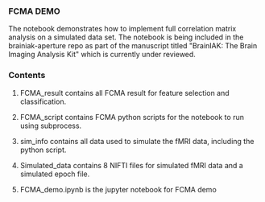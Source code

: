 ### FCMA DEMO 

The notebook demonstrates how to implement full correlation matrix analysis on a simulated data set. The notebook is being included in the brainiak-aperture repo as part of the manuscript titled "BrainIAK: The Brain Imaging Analysis Kit" which is currently under reviewed. 

### Contents

1. FCMA_result contains all FCMA result for feature selection and classification.

2. FCMA_script contains FCMA python scripts for the notebook to run using subprocess.

3. sim_info contains all data used to simulate the fMRI data, including the python script. 

4. Simulated_data contains 8 NIFTI files for simulated fMRI data and a simulated epoch file. 

5. FCMA_demo.ipynb is the jupyter notebook for FCMA demo 
